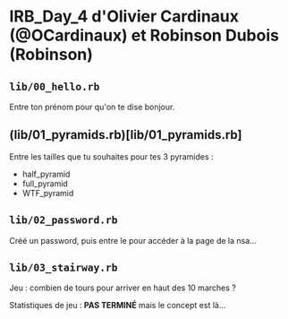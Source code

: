 # IRB_Day_4 d'Olivier Cardinaux (@OCardinaux) et Robinson Dubois (Robinson)

## `lib/00_hello.rb`

Entre ton prénom pour qu'on te dise bonjour.

## (lib/01_pyramids.rb)[lib/01_pyramids.rb]

Entre les tailles que tu souhaites pour tes 3 pyramides :

* half_pyramid
* full_pyramid
* WTF_pyramid

## `lib/02_password.rb`

Créé un password, puis entre le pour accéder à la page de la nsa...

## `lib/03_stairway.rb`

Jeu : combien de tours pour arriver en haut des 10 marches ?

Statistiques de jeu : **PAS TERMINÉ** mais le concept est là...
